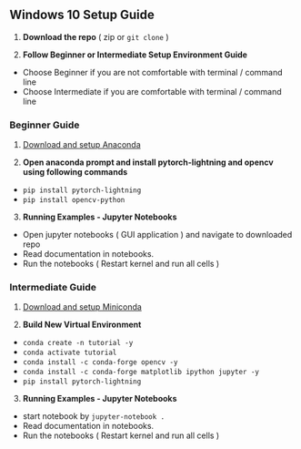 ## Windows 10 Setup Guide

1) **Download the repo** ( zip or `git clone` )

2) **Follow Beginner or Intermediate Setup Environment Guide**
- Choose Beginner if you are not comfortable with terminal / command line
- Choose Intermediate if you are comfortable with terminal / command line

### Beginner Guide 

1) [Download and setup Anaconda](https://docs.anaconda.com/anaconda/install/windows/)

2) **Open anaconda prompt and install pytorch-lightning and opencv using following commands**

- `pip install pytorch-lightning`
- `pip install opencv-python`

3) **Running Examples - Jupyter Notebooks**

- Open jupyter notebooks ( GUI application ) and navigate to downloaded repo
- Read documentation in notebooks. 
- Run the notebooks ( Restart kernel and run all cells )

### Intermediate Guide

1) [Download and setup Miniconda](https://docs.conda.io/en/latest/miniconda.html)

3) **Build New Virtual Environment**

- `conda create -n tutorial -y`
- `conda activate tutorial`
- `conda install -c conda-forge opencv -y`
- `conda install -c conda-forge matplotlib ipython jupyter -y`
- `pip install pytorch-lightning`

3) **Running Examples - Jupyter Notebooks**

- start notebook by `jupyter-notebook .`
- Read documentation in notebooks. 
- Run the notebooks ( Restart kernel and run all cells )
